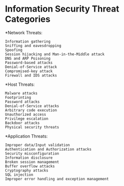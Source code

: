 # Information Security Threat Categories 

*Network Threats:
   
    Information gathering
    Sniffing and eavesdropping
    Spoofing
    Session hijacking and Man-in-the-Middle attack
    DNS and ARP Poisoning
    Password-based attacks
    Denial-of-Service attack
    Compromised-key attack
    Firewall and IDS attacks

*Host Threats:

    Malware attacks
    Footprinting
    Password attacks
    Denial-of-Service attacks
    Arbitrary code execution
    Unauthorized access
    Privilege escalation
    Backdoor attacks
    Physical security threats

*Application Threats:

    Improper data/Input validation
    Authentication and Authorization attacks
    Security misconfiguration
    Information disclosure
    Broken session management
    Buffer overflow attacks
    Cryptography attacks
    SQL injection
    Improper error handling and exception management

